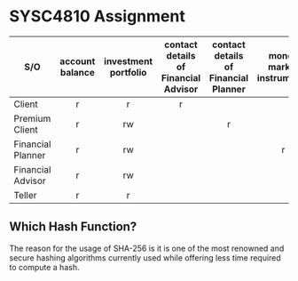 # SYSC4810 Assignment

| S/O               | account balance | investment portfolio | contact details of Financial Advisor | contact details of Financial Planner | money market instruments | private consumer instruments |
|-------------------|:---------------:|:--------------------:|:------------------------------------:|:------------------------------------:|:------------------------:|:----------------------------:|
| Client            |        r        |          r           |                  r                   |                                      |                          |                              |
| Premium Client    |        r        |          rw          |                                      |                  r                   |                          |                              |
| Financial Planner |        r        |          rw          |                                      |                                      |            r             |              r               |
| Financial Advisor |        r        |          rw          |                                      |                                      |                          |              r               |
| Teller            |        r        |          r           |                                      |                                      |                          |                              |

## Which Hash Function?

The reason for the usage of SHA-256 is it is one of the most renowned and secure hashing algorithms currently used while
offering less time required to compute a hash.